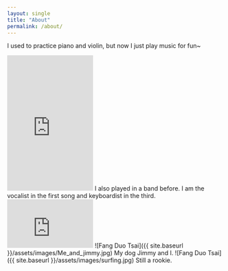 ```yaml
---
layout: single
title: "About"
permalink: /about/
---
```


I used to practice piano and violin, but now I just play music for fun~
<iframe width="200" height="315" src="https://www.youtube.com/embed/Sjv2bAbLLL8" frameborder="0" allow="accelerometer; autoplay; clipboard-write; encrypted-media; gyroscope; picture-in-picture" allowfullscreen></iframe>
I also played in a band before. I am the vocalist in the first song and keyboardist in the third.
<iframe width="200" height="113" src="https://www.youtube.com/watch?v=z9Ntn-NwxBo" frameborder="0" allow="accelerometer; autoplay; clipboard-write; encrypted-media; gyroscope; picture-in-picture" allowfullscreen></iframe> 
![Fang Duo Tsai]({{ site.baseurl }}/assets/images/Me_and_jimmy.jpg)
My dog Jimmy and I.
![Fang Duo Tsai]({{ site.baseurl }}/assets/images/surfing.jpg)
Still a rookie.
